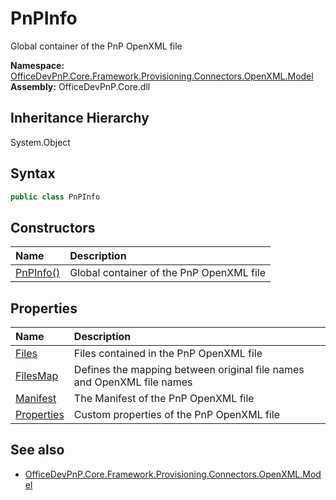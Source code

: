 # PnPInfo
Global container of the PnP OpenXML file  

**Namespace:** [OfficeDevPnP.Core.Framework.Provisioning.Connectors.OpenXML.Model](OfficeDevPnP.Core.Framework.Provisioning.Connectors.OpenXML.Model.md)  
**Assembly:** OfficeDevPnP.Core.dll  
## Inheritance Hierarchy
System.Object  

## Syntax
```C#
public class PnPInfo
```
## Constructors
|**Name**|**Description**|
|:-----|:-----|
| [PnPInfo()](OfficeDevPnP.Core.Framework.Provisioning.Connectors.OpenXML.Model.PnPInfo.ctor1.md) |  Global container of the PnP OpenXML file 
## Properties
|**Name**|**Description**|
|:-----|:-----|
| [Files](OfficeDevPnP.Core.Framework.Provisioning.Connectors.OpenXML.Model.PnPInfo.Files.md) | Files contained in the PnP OpenXML file
| [FilesMap](OfficeDevPnP.Core.Framework.Provisioning.Connectors.OpenXML.Model.PnPInfo.FilesMap.md) | Defines the mapping between original file names and OpenXML file names
| [Manifest](OfficeDevPnP.Core.Framework.Provisioning.Connectors.OpenXML.Model.PnPInfo.Manifest.md) | The Manifest of the PnP OpenXML file
| [Properties](OfficeDevPnP.Core.Framework.Provisioning.Connectors.OpenXML.Model.PnPInfo.Properties.md) | Custom properties of the PnP OpenXML file
## See also
- [OfficeDevPnP.Core.Framework.Provisioning.Connectors.OpenXML.Model](OfficeDevPnP.Core.Framework.Provisioning.Connectors.OpenXML.Model.md)
